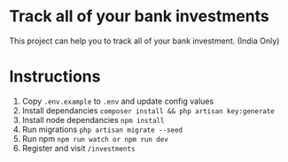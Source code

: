 # Track all of your bank investments 

This project can help you to track all of your bank investment. (India Only)

#  Instructions
1. Copy `.env.example` to `.env` and update config values
2. Install dependancies `composer install && php artisan key:generate`
3. Install node dependancies `npm install`
4. Run migrations `php artisan migrate --seed`
5. Run npm `npm run watch or npm run dev`
6. Register and visit `/investments`
